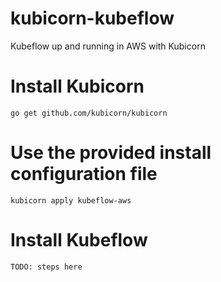 # kubicorn-kubeflow

Kubeflow up and running in AWS with Kubicorn

# Install Kubicorn

```
go get github.com/kubicorn/kubicorn
```

# Use the provided install configuration file

```
kubicorn apply kubeflow-aws
```

# Install Kubeflow

```
TODO: steps here
```